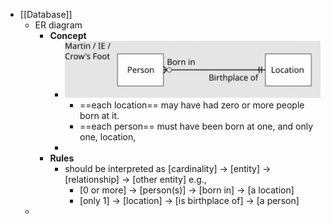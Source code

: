 - [[Database]]
	- ER diagram
		- **Concept**
			- ![image.png](../assets/image_1737432988803_0.png)
				- ==each location== may have had zero or more people born at it.
				- ==each person== must have been born at one, and only one, location,
			-
		- **Rules**
			- should be interpreted as [cardinality] -> [entity] -> [relationship] -> [other entity] e.g.,
				- [0 or more] -> [person(s)] -> [born in] -> [a location]
				- [only 1] -> [location] -> [is birthplace of] -> [a person]
	-